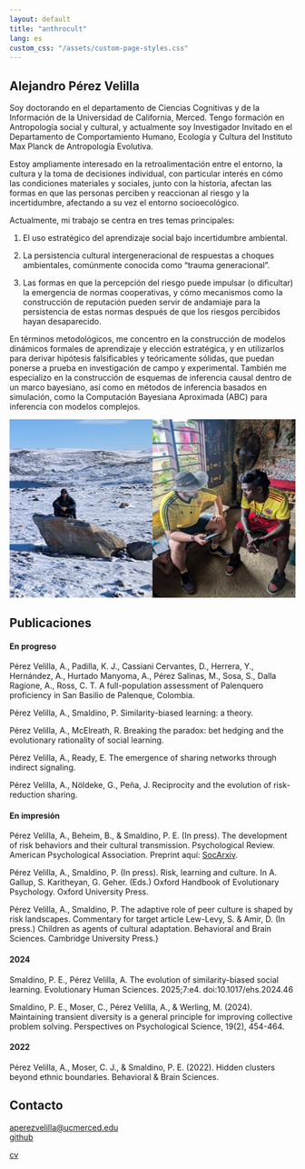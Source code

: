 ```yaml
---
layout: default
title: "anthrocult"
lang: es
custom_css: "/assets/custom-page-styles.css"
---
```


## Alejandro Pérez Velilla

Soy doctorando en el departamento de Ciencias Cognitivas y de la Información de la Universidad de California, Merced. Tengo formación en Antropología social y cultural, y actualmente soy Investigador Invitado en el Departamento de Comportamiento Humano, Ecología y Cultura del Instituto Max Planck de Antropología Evolutiva.

Estoy ampliamente interesado en la retroalimentación entre el entorno, la cultura y la toma de decisiones individual, con particular interés en cómo las condiciones materiales y sociales, junto con la historia, afectan las formas en que las personas perciben y reaccionan al riesgo y la incertidumbre, afectando a su vez el entorno socioecológico.

Actualmente, mi trabajo se centra en tres temas principales:

1. El uso estratégico del aprendizaje social bajo incertidumbre ambiental.

2. La persistencia cultural intergeneracional de respuestas a choques ambientales, comúnmente conocida como “trauma generacional”.

3. Las formas en que la percepción del riesgo puede impulsar (o dificultar) la emergencia de normas cooperativas, y cómo mecanismos como la construcción de reputación pueden servir de andamiaje para la persistencia de estas normas después de que los riesgos percibidos hayan desaparecido.

En términos metodológicos, me concentro en la construcción de modelos dinámicos formales de aprendizaje y elección estratégica, y en utilizarlos para derivar hipótesis falsificables y teóricamente sólidas, que puedan ponerse a prueba en investigación de campo y experimental. También me especializo en la construcción de esquemas de inferencia causal dentro de un marco bayesiano, así como en métodos de inferencia basados en simulación, como la Computación Bayesiana Aproximada (ABC) para inferencia con modelos complejos.

![photo](/img/field_photo.png)

## Publicaciones

#### En progreso

Pérez Velilla, A., Padilla, K. J., Cassiani Cervantes, D., Herrera, Y., Hernández, A., Hurtado Manyoma, A., Pérez Salinas, M., Sosa, S., Dalla Ragione, A., Ross, C. T. A full-population assessment of Palenquero proficiency in San Basilio de Palenque, Colombia.

Pérez Velilla, A., Smaldino, P. Similarity-biased learning: a theory.

Pérez Velilla, A., McElreath, R. Breaking the paradox: bet hedging and the evolutionary rationality of social learning.

Pérez Velilla, A., Ready, E. The emergence of sharing networks through indirect signaling.

Pérez Velilla, A., Nöldeke, G., Peña, J. Reciprocity and the evolution of risk-reduction sharing.

#### En impresión

Pérez Velilla, A., Beheim, B., & Smaldino, P. E. (In press). The development of risk behaviors and their cultural transmission. Psychological Review. American Psychological Association. Preprint aquí: [SocArxiv](https://osf.io/preprints/socarxiv/9yjes_v3?view_only=).

Pérez Velilla, A., Smaldino, P. (In press). Risk, learning and culture. In A. Gallup, S. Karitheyan, G. Geher. (Eds.) Oxford Handbook of Evolutionary Psychology. Oxford University Press.

Pérez Velilla, A., Smaldino, P. The adaptive role of peer culture is shaped by risk landscapes. Commentary for target article Lew-Levy, S. \& Amir, D. (In press.) Children as agents of cultural adaptation. Behavioral and Brain Sciences. Cambridge University Press.}

#### 2024

Smaldino, P. E., Pérez Velilla, A. The evolution of similarity-biased social learning. Evolutionary Human Sciences. 2025;7:e4. doi:10.1017/ehs.2024.46 

Smaldino, P. E., Moser, C., Pérez Velilla, A., & Werling, M. (2024). Maintaining transient diversity is a general principle for improving collective problem solving. Perspectives on Psychological Science, 19(2), 454-464.

#### 2022
Pérez Velilla, A., Moser, C. J., & Smaldino, P. E. (2022). Hidden clusters beyond ethnic boundaries. Behavioral & Brain Sciences.

## Contacto

aperezvelilla@ucmerced.edu  
[github](https://github.com/datadreamscorp)

[cv](/docs/CV.pdf)
